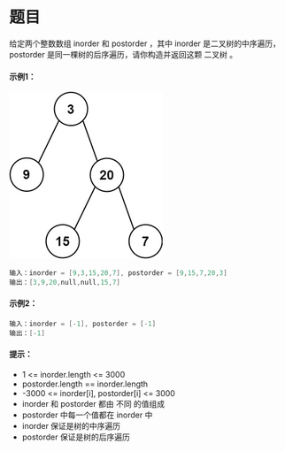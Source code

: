 # 题目
给定两个整数数组 inorder 和 postorder ，其中 inorder 是二叉树的中序遍历， postorder 是同一棵树的后序遍历，请你构造并返回这颗 二叉树 。

#### 示例1：
![图片](../Images/0105.jpg)
```c++
输入：inorder = [9,3,15,20,7], postorder = [9,15,7,20,3]
输出：[3,9,20,null,null,15,7]
```

#### 示例2：

```c++
输入：inorder = [-1], postorder = [-1]
输出：[-1]
```


#### 提示：

* 1 <= inorder.length <= 3000
* postorder.length == inorder.length
* -3000 <= inorder[i], postorder[i] <= 3000
* inorder 和 postorder 都由 不同 的值组成
* postorder 中每一个值都在 inorder 中
* inorder 保证是树的中序遍历
* postorder 保证是树的后序遍历